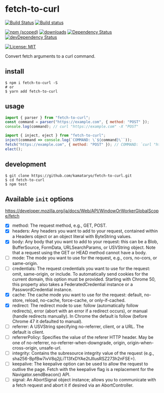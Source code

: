 # fetch-to-curl

[![Build Status](https://travis-ci.org/kamataryo/fetch-to-curl.svg?branch=master)](https://travis-ci.org/kamataryo/fetch-to-curl)
[![Build status](https://ci.appveyor.com/api/projects/status/yhpc128t9efo5b1k?svg=true)](https://ci.appveyor.com/project/kamataryo/fetch-to-curl)

[![npm (scoped)](https://img.shields.io/npm/v/fetch2curl.svg)](https://www.npmjs.com/package/fetch2curl)
[![downloads](https://img.shields.io/npm/dt/fetch2curl.svg)](https://www.npmjs.com/package/fetch2curl)
[![Dependency Status](https://img.shields.io/david/kamataryo/fetch2curl.svg?style=flat)](https://david-dm.org/kamataryo/fetch2curl)
[![devDependency Status](https://img.shields.io/david/dev/kamataryo/fetch2curl.svg?style=flat)](https://david-dm.org/kamataryo/fetch2curl#info=devDependencies)

[![License: MIT](https://img.shields.io/badge/License-MIT-yellow.svg)](https://opensource.org/licenses/MIT)

Convert fetch arguments to a curl command.

## install

```shell
$ npm i fetch-to-curl -S
# or
$ yarn add fetch-to-curl
```

## usage

```javascript
import { parser } from "fetch-to-curl";
const command = parser("https://example.com", { method: "POST" });
console.log(command); // curl "https://example.com" -X "POST"
```

```javascript
import { inject, eject } from "fetch-to-curl";
inject(command => console.log(`COMMAND: \`${command}\``));
fetch("https://example.com", { method: "POST" }); // COMMAND: `curl "https://example.com" -X "POST"`
elect();
```

## development

```shell
$ git clone https://github.com/kamataryo/fetch-to-curl.git
$ cd fetch-to-curl
$ npm test
```

## Available `init` options

https://developer.mozilla.org/ja/docs/Web/API/WindowOrWorkerGlobalScope/fetch

- [x] method: The request method, e.g., GET, POST.
- [x] headers: Any headers you want to add to your request, contained within a Headers object or an object literal with ByteString values.
- [x] body: Any body that you want to add to your request: this can be a Blob, BufferSource, FormData, URLSearchParams, or USVString object. Note that a request using the GET or HEAD method cannot have a body.
- [ ] mode: The mode you want to use for the request, e.g., cors, no-cors, or same-origin.
- [ ] credentials: The request credentials you want to use for the request: omit, same-origin, or include. To automatically send cookies for the current domain, this option must be provided. Starting with Chrome 50, this property also takes a FederatedCredential instance or a PasswordCredential instance.
- [x] cache: The cache mode you want to use for the request: default, no-store, reload, no-cache, force-cache, or only-if-cached.
- [x] redirect: The redirect mode to use: follow (automatically follow redirects), error (abort with an error if a redirect occurs), or manual (handle redirects manually). In Chrome the default is follow (before Chrome 47 it defaulted to manual).
- [ ] referrer: A USVString specifying no-referrer, client, or a URL. The default is client.
- [ ] referrerPolicy: Specifies the value of the referer HTTP header. May be one of no-referrer, no-referrer-when-downgrade, origin, origin-when-cross-origin, unsafe-url.
- [ ] integrity: Contains the subresource integrity value of the request (e.g., sha256-BpfBw7ivV8q2jLiT13fxDYAe2tJllusRSZ273h2nFSE=).
- [ ] keepalive: The keepalive option can be used to allow the request to outlive the page. Fetch with the keepalive flag is a replacement for the Navigator.sendBeacon() API.
- [ ] signal: An AbortSignal object instance; allows you to communicate with a fetch request and abort it if desired via an AbortController.
